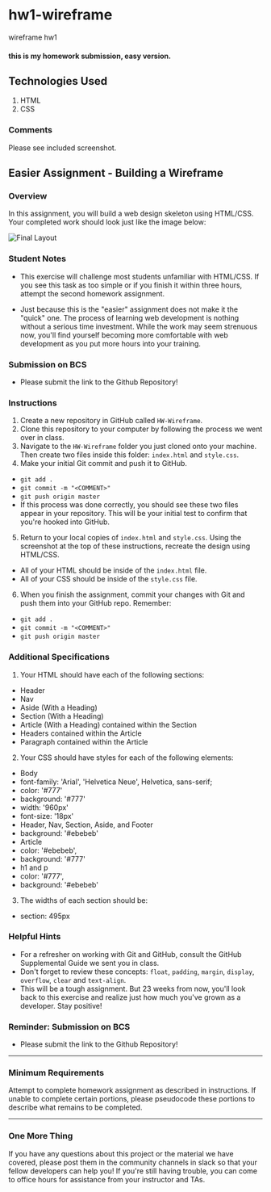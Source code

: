 # hw1-wireframe
wireframe hw1
#### this is my homework submission, easy version. 

## Technologies Used
1. HTML
2. CSS

### Comments
Please see included screenshot.

## Easier Assignment - Building a Wireframe

### Overview

In this assignment, you will build a web design skeleton using HTML/CSS. Your completed work should look just like the image below:

![Final Layout](Images/Easier-Layout.png)

### Student Notes

* This exercise will challenge most students unfamiliar with HTML/CSS. If you see this task as too simple or if you finish it within three hours, attempt the second homework assignment.

* Just because this is the "easier" assignment does not make it the "quick" one. The process of learning web development is nothing without a serious time investment. While the work may seem strenuous now, you'll find yourself becoming more comfortable with web development as you put more hours into your training.

### Submission on BCS

* Please submit the link to the Github Repository!

### Instructions

1. Create a new repository in GitHub called `HW-Wireframe`.
2. Clone this repository to your computer by following the process we went over in class.
3. Navigate to the `HW-Wireframe` folder you just cloned onto your machine. Then create two files inside this folder: `index.html` and `style.css`.
4. Make your initial Git commit and push it to GitHub.
* `git add .`
* `git commit -m "<COMMENT>"`
* `git push origin master`
* If this process was done correctly, you should see these two files appear in your repository. This will be your initial test to confirm that you're hooked into GitHub.
5. Return to your local copies of `index.html` and `style.css`. Using the screenshot at the top of these instructions, recreate the design using HTML/CSS.
* All of your HTML should be inside of the `index.html` file.
* All of your CSS should be inside of the `style.css` file.
6. When you finish the assignment, commit your changes with Git and push them into your GitHub repo. Remember:
* `git add .`
* `git commit -m "<COMMENT>"`
* `git push origin master`

### Additional Specifications

1. Your HTML should have each of the following sections:
* Header
* Nav
* Aside (With a Heading)
* Section (With a Heading)
* Article (With a Heading) contained within the Section
* Headers contained within the Article
* Paragraph contained within the Article
2. Your CSS should have styles for each of the following elements:
* Body
* font-family: 'Arial', 'Helvetica Neue', Helvetica, sans-serif;
* color: '#777'
* background: '#777'
* width: '960px'
* font-size: '18px'
* Header, Nav, Section, Aside, and Footer
* background: '#ebebeb'
* Article
* color: '#ebebeb',
* background: '#777'
* h1 and p
* color: '#777',
* background: '#ebebeb'
3. The widths of each section should be:
* section: 495px

### Helpful Hints

* For a refresher on working with Git and GitHub, consult the GitHub Supplemental Guide we sent you in class.
* Don't forget to review these concepts: `float`, `padding`, `margin`, `display`, `overflow`, `clear` and `text-align`.
* This will be a tough assignment. But 23 weeks from now, you'll look back to this exercise and realize just how much you've grown as a developer. Stay positive!

### Reminder: Submission on BCS

* Please submit the link to the Github Repository!

- - -

### Minimum Requirements

Attempt to complete homework assignment as described in instructions. If unable to complete certain portions, please pseudocode these portions to describe what remains to be completed.

- - -

### One More Thing

If you have any questions about this project or the material we have covered, please post them in the community channels in slack so that your fellow developers can help you! If you're still having trouble, you can come to office hours for assistance from your instructor and TAs.
